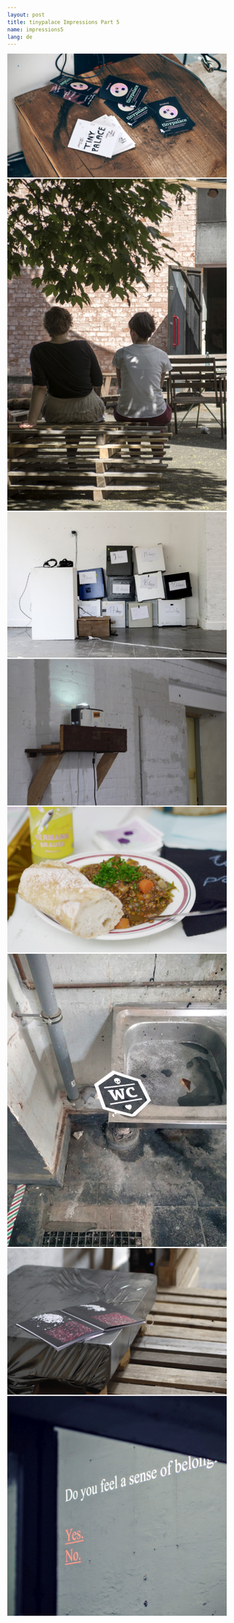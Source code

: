 ```yaml
---
layout: post
title: tinypalace Impressions Part 5
name: impressions5
lang: de
---
```


<div class="photogalerie"><a href="/assets/img/2016/5/P1080983.jpg" target="_blank"><img src="/assets/img/2016/5/P1080983.jpg"></a>
<a href="/assets/img/2016/5/IMGP0585.jpg" target="_blank"><img src="/assets/img/2016/5/IMGP0585.jpg"></a>
<a href="/assets/img/2016/5/IMGP0631.jpg" target="_blank"><img src="/assets/img/2016/5/IMGP0631.jpg"></a>
<a href="/assets/img/2016/5/P1080944.jpg" target="_blank"><img src="/assets/img/2016/5/P1080944.jpg"></a>
<a href="/assets/img/2016/5/IMGP0484.jpg" target="_blank"><img src="/assets/img/2016/5/IMGP0484.jpg"></a>
<a href="/assets/img/2016/5/IMG_20160521_131645.jpg" target="_blank"><img src="/assets/img/2016/5/IMG_20160521_131645.jpg"></a>
<a href="/assets/img/2016/5/P1080995.jpg" target="_blank"><img src="/assets/img/2016/5/P1080995.jpg"></a>
<a href="/assets/img/2016/5/P1080892.jpg" target="_blank"><img src="/assets/img/2016/5/P1080892.jpg"></a>
</div>